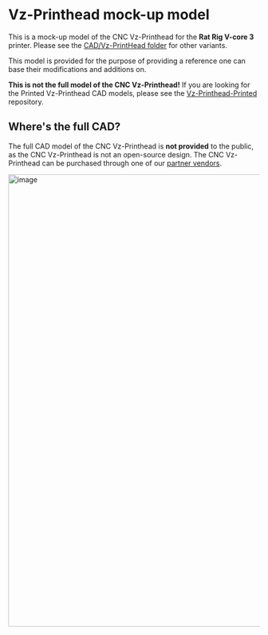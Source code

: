 # Vz-Printhead mock-up model

This is a mock-up model of the CNC Vz-Printhead for the **Rat Rig V-core 3** printer. Please see the [CAD/Vz-PrintHead folder](../../Vz-PrintHead/) for other variants.

This model is provided for the purpose of providing a reference one can base their modifications and additions on.

**This is not the full model of the CNC Vz-Printhead!** If you are looking for the Printed Vz-Printhead CAD models, please see the [Vz-Printhead-Printed](https://github.com/VzBoT3D/Vz-Printhead-Printed) repository. 

## Where's the full CAD?

The full CAD model of the CNC Vz-Printhead is **not provided** to the public, as the CNC Vz-Printhead is not an open-source design. The CNC Vz-Printhead can be purchased through one of our [partner vendors](/README.md#vendors).

<img width="906" alt="image" src="https://user-images.githubusercontent.com/37383368/187108664-9ae51cd0-eee9-4e74-a81e-d8f38e2c0faa.png">
